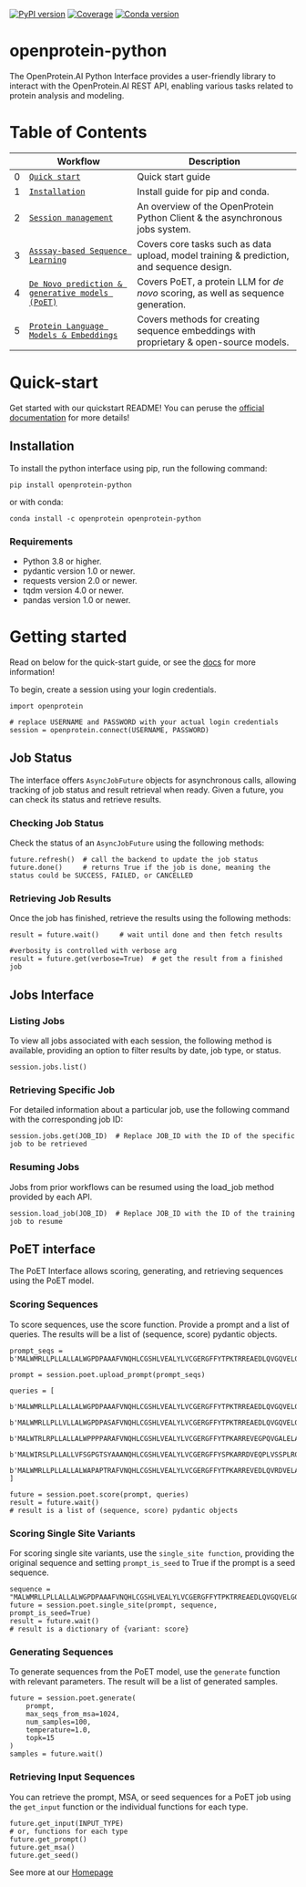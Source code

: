 [![PyPI version](https://badge.fury.io/py/openprotein-python.svg)](https://pypi.org/project/openprotein-python/)
[![Coverage](https://dev.docs.openprotein.ai/api-python/_images/coverage.svg)](https://pypi.org/project/openprotein-python/)
[![Conda version](https://anaconda.org/openprotein/openprotein-python/badges/version.svg)](https://anaconda.org/openprotein/openprotein-python)


# openprotein-python
The OpenProtein.AI Python Interface provides a user-friendly library to interact with the OpenProtein.AI REST API, enabling various tasks related to protein analysis and modeling.



# Table of Contents

|   | Workflow                                           | Description                                          |
|---|----------------------------------------------------|------------------------------------------------------|
| 0 | [`Quick start`](#Quick-start)                    | Quick start guide                     |
| 1 | [`Installation`](https://docs.openprotein.ai/api-python/installation.html)                    | Install guide for pip and conda.                     |
| 2 | [`Session management`](https://docs.openprotein.ai/api-python/overview.html)        | An overview of the OpenProtein Python Client & the asynchronous jobs system. |
| 3 | [`Asssay-based Sequence Learning`](https://docs.openprotein.ai/api-python/core_workflow.html) | Covers core tasks such as data upload, model training & prediction, and sequence design. |
| 4 | [`De Novo prediction & generative models (PoET)`](https://docs.openprotein.ai/api-python/poet_workflow.html) | Covers PoET, a protein LLM for *de novo* scoring, as well as sequence generation. |
| 5 | [`Protein Language Models & Embeddings`](https://docs.openprotein.ai/api-python/embedding_workflow.html) | Covers methods for creating sequence embeddings with proprietary & open-source models. |


# Quick-start

Get started with our quickstart README! You can peruse the [official documentation](https://docs.openprotein.ai/python-api/) for more details!
## Installation 

To install the python interface using pip, run the following command: 
```
pip install openprotein-python
```

or with conda:
```
conda install -c openprotein openprotein-python
```

### Requirements

- Python 3.8 or higher.
- pydantic version 1.0 or newer.
- requests version 2.0 or newer.
- tqdm version 4.0 or newer.
- pandas version 1.0 or newer.

# Getting started


Read on below for the quick-start guide, or see the [docs](https://docs.openprotein.ai/python-api/) for more information!

To begin, create a session using your login credentials.
```
import openprotein

# replace USERNAME and PASSWORD with your actual login credentials
session = openprotein.connect(USERNAME, PASSWORD)
```
## Job Status

The interface offers `AsyncJobFuture` objects for asynchronous calls, allowing tracking of job status and result retrieval when ready. Given a future, you can check its status and retrieve results.

### Checking Job Status
Check the status of an `AsyncJobFuture` using the following methods:
```
future.refresh()  # call the backend to update the job status
future.done()     # returns True if the job is done, meaning the status could be SUCCESS, FAILED, or CANCELLED
```

### Retrieving Job Results
Once the job has finished, retrieve the results using the following methods:
```
result = future.wait()     # wait until done and then fetch results

#verbosity is controlled with verbose arg
result = future.get(verbose=True)  # get the result from a finished job
```

## Jobs Interface

### Listing Jobs
To view all jobs associated with each session, the following method is available, providing an option to filter results by date, job type, or status.
```
session.jobs.list() 
```

### Retrieving Specific Job
For detailed information about a particular job, use the following command with the corresponding job ID:
``` 
session.jobs.get(JOB_ID)  # Replace JOB_ID with the ID of the specific job to be retrieved
```

### Resuming Jobs
Jobs from prior workflows can be resumed using the load_job method provided by each API. 
```
session.load_job(JOB_ID)  # Replace JOB_ID with the ID of the training job to resume
```

## PoET interface
The PoET Interface allows scoring, generating, and retrieving sequences using the PoET model.

### Scoring Sequences
To score sequences, use the score function. Provide a prompt and a list of queries. The results will be a list of (sequence, score) pydantic objects.

```
prompt_seqs = b'MALWMRLLPLLALLALWGPDPAAAFVNQHLCGSHLVEALYLVCGERGFFYTPKTRREAEDLQVGQVELGGGPGAGSLQPLALEGSLQKRGIVEQCCTSICSLYQLENYCN'

prompt = session.poet.upload_prompt(prompt_seqs)
```

```
queries = [
    b'MALWMRLLPLLALLALWGPDPAAAFVNQHLCGSHLVEALYLVCGERGFFYTPKTRREAEDLQVGQVELGGGPGAGSLQPLALEGSLQKRGIVEQCCTSICSLYQLENYCN',
    b'MALWMRLLPLLVLLALWGPDPASAFVNQHLCGSHLVEALYLVCGERGFFYTPKTRREAEDLQVGQVELGGGPGAGSLQPLALEGSLQKRGIVEQCCTSICSLYQLENYCN',
    b'MALWTRLRPLLALLALWPPPPARAFVNQHLCGSHLVEALYLVCGERGFFYTPKARREVEGPQVGALELAGGPGAGGLEGPPQKRGIVEQCCASVCSLYQLENYCN',
    b'MALWIRSLPLLALLVFSGPGTSYAAANQHLCGSHLVEALYLVCGERGFFYSPKARRDVEQPLVSSPLRGEAGVLPFQQEEYEKVKRGIVEQCCHNTCSLYQLENYCN',
    b'MALWMRLLPLLALLALWAPAPTRAFVNQHLCGSHLVEALYLVCGERGFFYTPKARREVEDLQVRDVELAGAPGEGGLQPLALEGALQKRGIVEQCCTSICSLYQLENYCN',
]
```

```
future = session.poet.score(prompt, queries)
result = future.wait()
# result is a list of (sequence, score) pydantic objects
```

### Scoring Single Site Variants
For scoring single site variants, use the `single_site function`, providing the original sequence and setting `prompt_is_seed` to True if the prompt is a seed sequence.
```
sequence = "MALWMRLLPLLALLALWGPDPAAAFVNQHLCGSHLVEALYLVCGERGFFYTPKTRREAEDLQVGQVELGGGPGAGSLQPLALEGSLQKRGIVEQCCTSICSLYQLENYCN"
future = session.poet.single_site(prompt, sequence, prompt_is_seed=True) 
result = future.wait()
# result is a dictionary of {variant: score}
```

### Generating Sequences
To generate sequences from the PoET model, use the `generate` function with relevant parameters. The result will be a list of generated samples.
```
future = session.poet.generate(
    prompt,
    max_seqs_from_msa=1024,
    num_samples=100,
    temperature=1.0,
    topk=15
)
samples = future.wait()
```

### Retrieving Input Sequences
You can retrieve the prompt, MSA, or seed sequences for a PoET job using the `get_input` function or the individual functions for each type.
```
future.get_input(INPUT_TYPE)
# or, functions for each type
future.get_prompt()
future.get_msa()
future.get_seed()
```

See more at our [Homepage](https://docs.openprotein.ai/)
